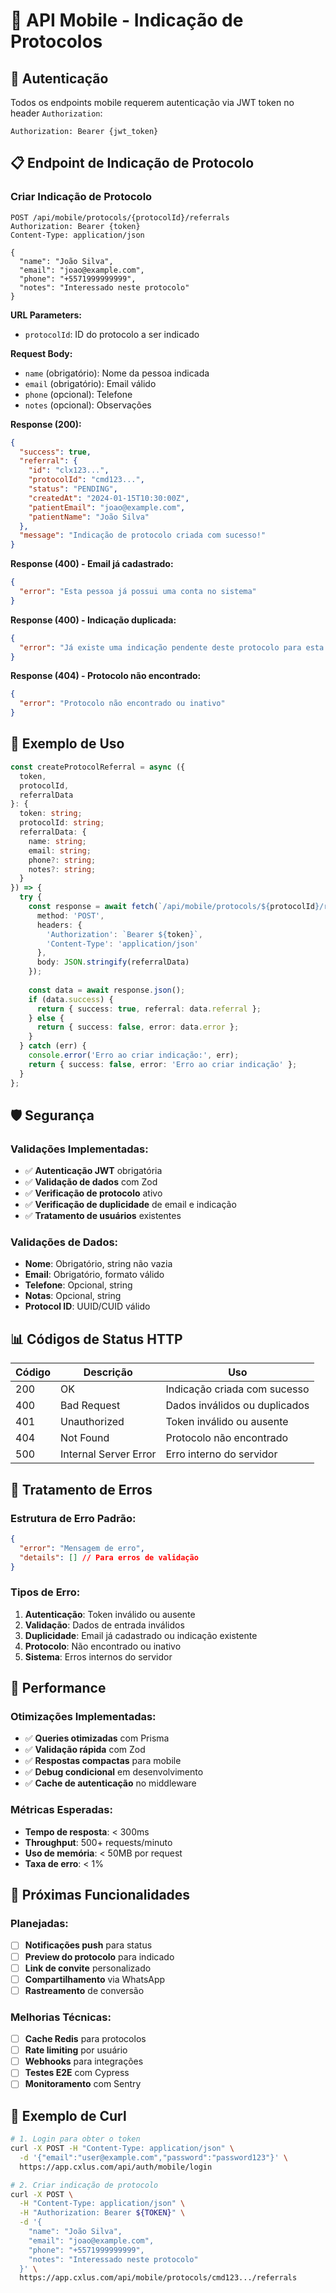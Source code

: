 # 📱 API Mobile - Indicação de Protocolos

## 🔐 Autenticação

Todos os endpoints mobile requerem autenticação via JWT token no header `Authorization`:

```http
Authorization: Bearer {jwt_token}
```

## 📋 Endpoint de Indicação de Protocolo

### Criar Indicação de Protocolo
```http
POST /api/mobile/protocols/{protocolId}/referrals
Authorization: Bearer {token}
Content-Type: application/json

{
  "name": "João Silva",
  "email": "joao@example.com",
  "phone": "+5571999999999",
  "notes": "Interessado neste protocolo"
}
```

**URL Parameters:**
- `protocolId`: ID do protocolo a ser indicado

**Request Body:**
- `name` (obrigatório): Nome da pessoa indicada
- `email` (obrigatório): Email válido
- `phone` (opcional): Telefone
- `notes` (opcional): Observações

**Response (200):**
```json
{
  "success": true,
  "referral": {
    "id": "clx123...",
    "protocolId": "cmd123...",
    "status": "PENDING",
    "createdAt": "2024-01-15T10:30:00Z",
    "patientEmail": "joao@example.com",
    "patientName": "João Silva"
  },
  "message": "Indicação de protocolo criada com sucesso!"
}
```

**Response (400) - Email já cadastrado:**
```json
{
  "error": "Esta pessoa já possui uma conta no sistema"
}
```

**Response (400) - Indicação duplicada:**
```json
{
  "error": "Já existe uma indicação pendente deste protocolo para esta pessoa"
}
```

**Response (404) - Protocolo não encontrado:**
```json
{
  "error": "Protocolo não encontrado ou inativo"
}
```

## 🔄 Exemplo de Uso

```typescript
const createProtocolReferral = async ({
  token,
  protocolId,
  referralData
}: {
  token: string;
  protocolId: string;
  referralData: {
    name: string;
    email: string;
    phone?: string;
    notes?: string;
  }
}) => {
  try {
    const response = await fetch(`/api/mobile/protocols/${protocolId}/referrals`, {
      method: 'POST',
      headers: {
        'Authorization': `Bearer ${token}`,
        'Content-Type': 'application/json'
      },
      body: JSON.stringify(referralData)
    });
    
    const data = await response.json();
    if (data.success) {
      return { success: true, referral: data.referral };
    } else {
      return { success: false, error: data.error };
    }
  } catch (err) {
    console.error('Erro ao criar indicação:', err);
    return { success: false, error: 'Erro ao criar indicação' };
  }
};
```

## 🛡️ Segurança

### Validações Implementadas:
- ✅ **Autenticação JWT** obrigatória
- ✅ **Validação de dados** com Zod
- ✅ **Verificação de protocolo** ativo
- ✅ **Verificação de duplicidade** de email e indicação
- ✅ **Tratamento de usuários** existentes

### Validações de Dados:
- **Nome**: Obrigatório, string não vazia
- **Email**: Obrigatório, formato válido
- **Telefone**: Opcional, string
- **Notas**: Opcional, string
- **Protocol ID**: UUID/CUID válido

## 📊 Códigos de Status HTTP

| Código | Descrição | Uso |
|--------|-----------|-----|
| 200 | OK | Indicação criada com sucesso |
| 400 | Bad Request | Dados inválidos ou duplicados |
| 401 | Unauthorized | Token inválido ou ausente |
| 404 | Not Found | Protocolo não encontrado |
| 500 | Internal Server Error | Erro interno do servidor |

## 🔧 Tratamento de Erros

### Estrutura de Erro Padrão:
```json
{
  "error": "Mensagem de erro",
  "details": [] // Para erros de validação
}
```

### Tipos de Erro:
1. **Autenticação**: Token inválido ou ausente
2. **Validação**: Dados de entrada inválidos
3. **Duplicidade**: Email já cadastrado ou indicação existente
4. **Protocolo**: Não encontrado ou inativo
5. **Sistema**: Erros internos do servidor

## 🚀 Performance

### Otimizações Implementadas:
- ✅ **Queries otimizadas** com Prisma
- ✅ **Validação rápida** com Zod
- ✅ **Respostas compactas** para mobile
- ✅ **Debug condicional** em desenvolvimento
- ✅ **Cache de autenticação** no middleware

### Métricas Esperadas:
- **Tempo de resposta**: < 300ms
- **Throughput**: 500+ requests/minuto
- **Uso de memória**: < 50MB por request
- **Taxa de erro**: < 1%

## 🔮 Próximas Funcionalidades

### Planejadas:
- [ ] **Notificações push** para status
- [ ] **Preview do protocolo** para indicado
- [ ] **Link de convite** personalizado
- [ ] **Compartilhamento** via WhatsApp
- [ ] **Rastreamento** de conversão

### Melhorias Técnicas:
- [ ] **Cache Redis** para protocolos
- [ ] **Rate limiting** por usuário
- [ ] **Webhooks** para integrações
- [ ] **Testes E2E** com Cypress
- [ ] **Monitoramento** com Sentry

## 📝 Exemplo de Curl

```bash
# 1. Login para obter o token
curl -X POST -H "Content-Type: application/json" \
  -d '{"email":"user@example.com","password":"password123"}' \
  https://app.cxlus.com/api/auth/mobile/login

# 2. Criar indicação de protocolo
curl -X POST \
  -H "Content-Type: application/json" \
  -H "Authorization: Bearer ${TOKEN}" \
  -d '{
    "name": "João Silva",
    "email": "joao@example.com",
    "phone": "+5571999999999",
    "notes": "Interessado neste protocolo"
  }' \
  https://app.cxlus.com/api/mobile/protocols/cmd123.../referrals
``` 